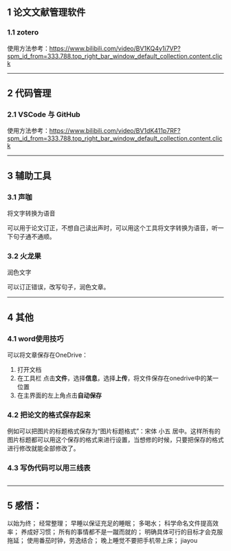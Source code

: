 ## 1 论文文献管理软件
### 1.1 **zotero** 
使用方法参考：https://www.bilibili.com/video/BV1KQ4y1i7VP?spm_id_from=333.788.top_right_bar_window_default_collection.content.click


---


## 2 代码管理
### 2.1 **VSCode** 与 **GitHub**
使用方法参考：https://www.bilibili.com/video/BV1dK411p7RF?spm_id_from=333.788.top_right_bar_window_default_collection.content.click

---

## 3 辅助工具
### 3.1 **声咖**
将文字转换为语音

可以用于论文订正，不想自己读出声时，可以用这个工具将文字转换为语音，听一下句子通不通顺。

### 3.2 **火龙果**
润色文字

可以订正错误，改写句子，润色文章。


---


## 4 其他
### 4.1 word使用技巧
可以将文章保存在OneDrive：
1. 打开文档
2. 在工具栏 点击**文件**，选择**信息**，选择**上传**，将文件保存在onedrive中的某一位置
3. 在主界面的左上角点击**自动保存**

### 4.2 把论文的格式保存起来
例如可以把图片的标题格式保存为“图片标题格式”：宋体 小五 居中。这样所有的图片标题都可以用这个保存的格式来进行设置，当想修的时候，只要把保存的格式进行修改就能全部修改了。

### 4.3 写伪代码可以用三线表

## 


---


## 5 感悟：
以始为终；
经常整理；
早睡以保证充足的睡眠；
多喝水；
科学命名文件提高效率；
养成好习惯；
所有的事情都不是一蹴而就的；
明确具体可行的目标才会克服拖延；
使用番茄时钟，劳逸结合；
晚上睡觉不要把手机带上床；
jiayou 
